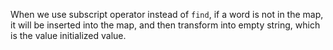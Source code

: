 When we use subscript operator instead of `find`, if a word is not in the map, it will be inserted into the map, and then transform into empty string, which is the value initialized value.
